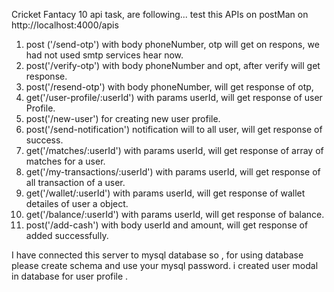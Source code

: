 Cricket Fantacy 10 api task, are following...
test this APIs on postMan on http://localhost:4000/apis

1. post ('/send-otp') with body phoneNumber, otp will get on respons, we had not used smtp services hear now.
2. post('/verify-otp') with body phoneNumber and opt, after verify will get response.
3. post('/resend-otp') with body phoneNumber, will get response of  otp,
4. get('/user-profile/:userId') with params userId, will get response of user Profile.
5. post('/new-user') for creating new user profile.
6. post('/send-notification') notification will to all user, will get response of success.
7. get('/matches/:userId') with params userId, will get response of array of matches for a user.
8. get('/my-transactions/:userId') with params userId, will get response of all transaction of a user.
9. get('/wallet/:userId') with params userId, will get response of wallet detailes of  user a object.
10. get('/balance/:userId') with params userId, will get response of balance.
11. post('/add-cash') with body userId and amount, will get response of added successfully.


I have connected this server to mysql database so , for using database please create schema and use your mysql password.
i created user modal in database for user profile .
